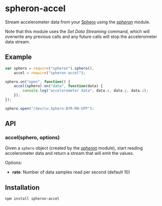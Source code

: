 # spheron-accel

Stream accelerometer data from your [Sphero] using the *[spheron]*
module.

Note that this module uses the *Set Data Streaming* command, which will
overwrite any previous calls and any future calls will stop the
accelerometer data stream.

## Example

```javascript
var sphero = require("spheron").sphero(),
	accel = require("spheron-accel");

sphero.on("open", function() {
	accel(sphero).on("data", function(data) {
		console.log("accelerometer data", data.x, data.y, data.z);
	});
});

sphero.open("/dev/cu.Sphero-BYR-RN-SPP");
```

## API

### accel(sphero, options)

Given a `sphero` object (created by the *[spheron]* module), start
reading accelerometer data and return a stream that will emit the
values.

Options:

 * **rate**: Number of data samples read per second (default 10)

## Installation

```
npm install spheron-accel
```

[Sphero]: http://gosphero.com
[spheron]: https://github.com/hybridgroup/spheron
